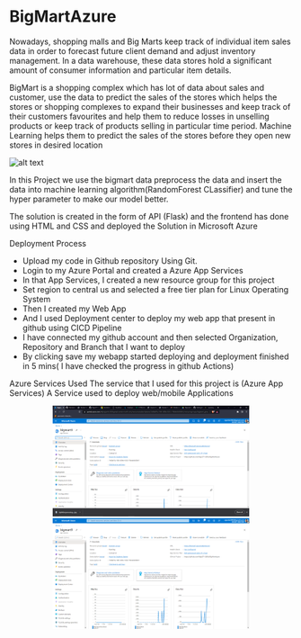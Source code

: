 # BigMartAzure

Nowadays, shopping malls and Big Marts keep track of individual item sales data in order to forecast future client demand and adjust inventory management. In a data warehouse, these data stores hold a significant amount of consumer information and particular item details.

BigMart is a shopping complex which has lot of data about sales and customer, use the data to predict the sales of the stores which helps the stores or shopping complexes to expand their businesses and keep track of their customers favourites and help them to reduce losses in unselling products or keep track of products selling in particular time period. Machine Learning helps them to predict the sales of the stores before they open new stores in desired location

![alt text](https://businessoptions.in/assets/uploads/franchise/gallery/8g8t6begnzezdxsg1zvs.jpg)

In this Project we use the bigmart data preprocess the data and insert the data into machine learning algorithm(RandomForest CLassifier) and tune the hyper parameter to make our model better.

The solution is created in the form of API (Flask) and the frontend has done using HTML and CSS and deployed the Solution in Microsoft Azure

Deployment Process
* Upload my code in Github repository Using Git.
* Login to my Azure Portal and created a Azure App Services
* In that App Services, I created a new resource group for this project 
* Set region to central us and selected a free tier plan for Linux Operating System
* Then I created my Web App
* And I used Deployment center to deploy my web app that present in github using CICD Pipeline
* I have connected my github account and then selected Organization, Repository and Branch that I want to deploy
* By clicking save my webapp started deploying and deployment finished in 5 mins( I have checked the progress in github Actions)


Azure Services Used
The service that I used for this project is (Azure App Services) A Service used to deploy web/mobile Applications
<p align="center">
  <img src="Screenshot (265).png" width="350" title="hover text">
  <img src="Screenshot (267).png" width="350" title="hover text">
</p>

